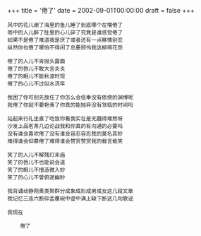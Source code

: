 +++
title = '倦了'
date = 2002-09-01T00:00:00
draft = false
+++

```text
风中的花儿谢了海里的鱼儿睡了到底哪个在嚷倦了
雨中的人儿醉了肚里的心儿碎了究竟是谁感觉倦了
如果不是倦了难道我是厌了或者还有一点移情别恋
纵然你也倦了哪怕不得闲了总要顾怜我这柳啼花怨

倦了的人儿不肯抛头露面
倦了的唇儿不敢大言炎炎
倦了的眼儿不能秋波时现
倦了的心儿不过似水流年

我困了你可别先放任了你怎么会信奉没有依傍的渊博呢
我倦了你就不要艳羡了你真的能抛弃没有驾临的时间吗

站起来行礼坐直了吃饭你看我实在是无趣得难熬呀
沙发上品茗茶几边论战我和你真的有沟通的必要吗
没有谁会喜欢倦了没有谁会容忍容忍我的莫名其妙
难得谁会仰慕倦了难得谁会赞赏赞赏我的载言载笑

笑了的人儿不解残灯末庙
笑了的唇儿不也能说会道
笑了的眼儿不擅造微入妙
笑了的心儿不曾俯遂幽眇

我背诵动静刚柔类聚群分成象成形成男成女这几段文章
我记忆三连六断仰盂覆碗中虚中满上缺下断这几句歌谣

我现在

    倦了
```
